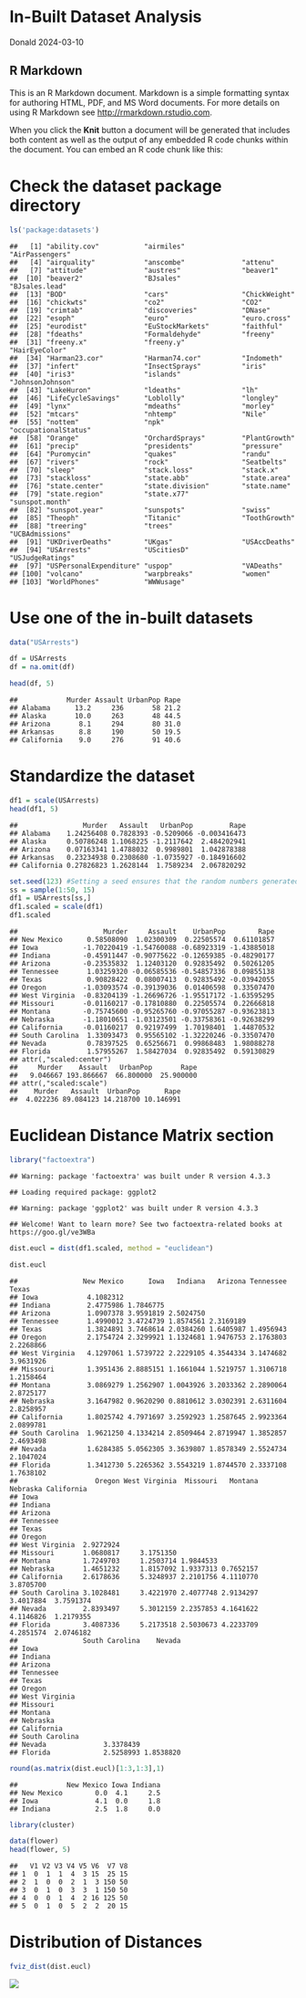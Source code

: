 In-Built Dataset Analysis
================
Donald
2024-03-10

## R Markdown

This is an R Markdown document. Markdown is a simple formatting syntax
for authoring HTML, PDF, and MS Word documents. For more details on
using R Markdown see <http://rmarkdown.rstudio.com>.

When you click the **Knit** button a document will be generated that
includes both content as well as the output of any embedded R code
chunks within the document. You can embed an R code chunk like this:

# Check the dataset package directory

``` r
ls('package:datasets')
```

    ##   [1] "ability.cov"           "airmiles"              "AirPassengers"        
    ##   [4] "airquality"            "anscombe"              "attenu"               
    ##   [7] "attitude"              "austres"               "beaver1"              
    ##  [10] "beaver2"               "BJsales"               "BJsales.lead"         
    ##  [13] "BOD"                   "cars"                  "ChickWeight"          
    ##  [16] "chickwts"              "co2"                   "CO2"                  
    ##  [19] "crimtab"               "discoveries"           "DNase"                
    ##  [22] "esoph"                 "euro"                  "euro.cross"           
    ##  [25] "eurodist"              "EuStockMarkets"        "faithful"             
    ##  [28] "fdeaths"               "Formaldehyde"          "freeny"               
    ##  [31] "freeny.x"              "freeny.y"              "HairEyeColor"         
    ##  [34] "Harman23.cor"          "Harman74.cor"          "Indometh"             
    ##  [37] "infert"                "InsectSprays"          "iris"                 
    ##  [40] "iris3"                 "islands"               "JohnsonJohnson"       
    ##  [43] "LakeHuron"             "ldeaths"               "lh"                   
    ##  [46] "LifeCycleSavings"      "Loblolly"              "longley"              
    ##  [49] "lynx"                  "mdeaths"               "morley"               
    ##  [52] "mtcars"                "nhtemp"                "Nile"                 
    ##  [55] "nottem"                "npk"                   "occupationalStatus"   
    ##  [58] "Orange"                "OrchardSprays"         "PlantGrowth"          
    ##  [61] "precip"                "presidents"            "pressure"             
    ##  [64] "Puromycin"             "quakes"                "randu"                
    ##  [67] "rivers"                "rock"                  "Seatbelts"            
    ##  [70] "sleep"                 "stack.loss"            "stack.x"              
    ##  [73] "stackloss"             "state.abb"             "state.area"           
    ##  [76] "state.center"          "state.division"        "state.name"           
    ##  [79] "state.region"          "state.x77"             "sunspot.month"        
    ##  [82] "sunspot.year"          "sunspots"              "swiss"                
    ##  [85] "Theoph"                "Titanic"               "ToothGrowth"          
    ##  [88] "treering"              "trees"                 "UCBAdmissions"        
    ##  [91] "UKDriverDeaths"        "UKgas"                 "USAccDeaths"          
    ##  [94] "USArrests"             "UScitiesD"             "USJudgeRatings"       
    ##  [97] "USPersonalExpenditure" "uspop"                 "VADeaths"             
    ## [100] "volcano"               "warpbreaks"            "women"                
    ## [103] "WorldPhones"           "WWWusage"

# Use one of the in-built datasets

``` r
data("USArrests")

df = USArrests
df = na.omit(df)

head(df, 5)
```

    ##            Murder Assault UrbanPop Rape
    ## Alabama      13.2     236       58 21.2
    ## Alaska       10.0     263       48 44.5
    ## Arizona       8.1     294       80 31.0
    ## Arkansas      8.8     190       50 19.5
    ## California    9.0     276       91 40.6

# Standardize the dataset

``` r
df1 = scale(USArrests)
head(df1, 5)
```

    ##                Murder   Assault   UrbanPop         Rape
    ## Alabama    1.24256408 0.7828393 -0.5209066 -0.003416473
    ## Alaska     0.50786248 1.1068225 -1.2117642  2.484202941
    ## Arizona    0.07163341 1.4788032  0.9989801  1.042878388
    ## Arkansas   0.23234938 0.2308680 -1.0735927 -0.184916602
    ## California 0.27826823 1.2628144  1.7589234  2.067820292

``` r
set.seed(123) #Setting a seed ensures that the random numbers generated by R are reproducible
ss = sample(1:50, 15)
df1 = USArrests[ss,]
df1.scaled = scale(df1)
df1.scaled
```

    ##                     Murder     Assault    UrbanPop        Rape
    ## New Mexico      0.58508090  1.02300309  0.22505574  0.61101857
    ## Iowa           -1.70220419 -1.54760088 -0.68923319 -1.43885018
    ## Indiana        -0.45911447 -0.90775622 -0.12659385 -0.48290177
    ## Arizona        -0.23535832  1.12403120  0.92835492  0.50261205
    ## Tennessee       1.03259320 -0.06585536 -0.54857336  0.09855138
    ## Texas           0.90828422  0.08007413  0.92835492 -0.03942055
    ## Oregon         -1.03093574 -0.39139036  0.01406598  0.33507470
    ## West Virginia  -0.83204139 -1.26696726 -1.95517172 -1.63595295
    ## Missouri       -0.01160217 -0.17810880  0.22505574  0.22666818
    ## Montana        -0.75745600 -0.95265760 -0.97055287 -0.93623813
    ## Nebraska       -1.18010651 -1.03123501 -0.33758361 -0.92638299
    ## California     -0.01160217  0.92197499  1.70198401  1.44870532
    ## South Carolina  1.33093473  0.95565102 -1.32220246 -0.33507470
    ## Nevada          0.78397525  0.65256671  0.99868483  1.98088278
    ## Florida         1.57955267  1.58427034  0.92835492  0.59130829
    ## attr(,"scaled:center")
    ##     Murder    Assault   UrbanPop       Rape 
    ##   9.046667 193.866667  66.800000  25.900000 
    ## attr(,"scaled:scale")
    ##    Murder   Assault  UrbanPop      Rape 
    ##  4.022236 89.084123 14.218700 10.146991

# Euclidean Distance Matrix section

``` r
library("factoextra")
```

    ## Warning: package 'factoextra' was built under R version 4.3.3

    ## Loading required package: ggplot2

    ## Warning: package 'ggplot2' was built under R version 4.3.3

    ## Welcome! Want to learn more? See two factoextra-related books at https://goo.gl/ve3WBa

``` r
dist.eucl = dist(df1.scaled, method = "euclidean")

dist.eucl
```

    ##                New Mexico      Iowa   Indiana   Arizona Tennessee     Texas
    ## Iowa            4.1082312                                                  
    ## Indiana         2.4775986 1.7846775                                        
    ## Arizona         1.0907378 3.9591819 2.5024750                              
    ## Tennessee       1.4990012 3.4724739 1.8574561 2.3169189                    
    ## Texas           1.3824891 3.7468614 2.0384260 1.6405987 1.4956943          
    ## Oregon          2.1754724 2.3299921 1.1324681 1.9476753 2.1763803 2.2268866
    ## West Virginia   4.1297061 1.5739722 2.2229105 4.3544334 3.1474682 3.9631926
    ## Missouri        1.3951436 2.8885151 1.1661044 1.5219757 1.3106718 1.2158464
    ## Montana         3.0869279 1.2562907 1.0043926 3.2033362 2.2890064 2.8725177
    ## Nebraska        3.1647982 0.9620290 0.8810612 3.0302391 2.6311604 2.8258957
    ## California      1.8025742 4.7971697 3.2592923 1.2587645 2.9923364 2.0899781
    ## South Carolina  1.9621250 4.1334214 2.8509464 2.8719947 1.3852857 2.4693498
    ## Nevada          1.6284385 5.0562305 3.3639807 1.8578349 2.5524734 2.1047024
    ## Florida         1.3412730 5.2265362 3.5543219 1.8744570 2.3337108 1.7638102
    ##                   Oregon West Virginia  Missouri   Montana  Nebraska California
    ## Iowa                                                                           
    ## Indiana                                                                        
    ## Arizona                                                                        
    ## Tennessee                                                                      
    ## Texas                                                                          
    ## Oregon                                                                         
    ## West Virginia  2.9272924                                                       
    ## Missouri       1.0680817     3.1751350                                         
    ## Montana        1.7249703     1.2503714 1.9844533                               
    ## Nebraska       1.4651232     1.8157092 1.9337313 0.7652157                     
    ## California     2.6178636     5.3248937 2.2101756 4.1110770 3.8705700           
    ## South Carolina 3.1028481     3.4221970 2.4077748 2.9134297 3.4017884  3.7591374
    ## Nevada         2.8393497     5.3012159 2.2357853 4.1641622 4.1146826  1.2179355
    ## Florida        3.4087336     5.2173518 2.5030673 4.2233709 4.2851574  2.0746182
    ##                South Carolina    Nevada
    ## Iowa                                   
    ## Indiana                                
    ## Arizona                                
    ## Tennessee                              
    ## Texas                                  
    ## Oregon                                 
    ## West Virginia                          
    ## Missouri                               
    ## Montana                                
    ## Nebraska                               
    ## California                             
    ## South Carolina                         
    ## Nevada              3.3378439          
    ## Florida             2.5258993 1.8538820

``` r
round(as.matrix(dist.eucl)[1:3,1:3],1)
```

    ##            New Mexico Iowa Indiana
    ## New Mexico        0.0  4.1     2.5
    ## Iowa              4.1  0.0     1.8
    ## Indiana           2.5  1.8     0.0

``` r
library(cluster)

data(flower)
head(flower, 5)
```

    ##   V1 V2 V3 V4 V5 V6  V7 V8
    ## 1  0  1  1  4  3 15  25 15
    ## 2  1  0  0  2  1  3 150 50
    ## 3  0  1  0  3  3  1 150 50
    ## 4  0  0  1  4  2 16 125 50
    ## 5  0  1  0  5  2  2  20 15

# Distribution of Distances

``` r
fviz_dist(dist.eucl)
```

![](In-Built_Dataset_Analysis_files/figure-gfm/unnamed-chunk-8-1.png)<!-- -->
